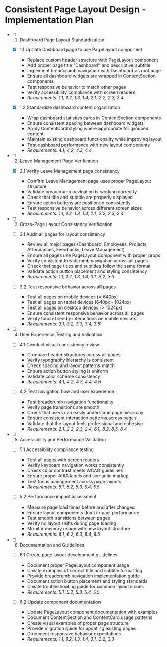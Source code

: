 # Consistent Page Layout Design - Implementation Plan

- [ ] 1. Dashboard Page Layout Standardization
  - [x] 1.1 Update Dashboard page to use PageLayout component



    - Replace custom header structure with PageLayout component
    - Add proper page title "Dashboard" and descriptive subtitle
    - Implement breadcrumb navigation with Dashboard as root page
    - Ensure all dashboard widgets are wrapped in ContentSection components
    - Test responsive behavior to match other pages
    - Verify accessibility compliance with screen readers
    - _Requirements: 1.1, 1.2, 1.3, 1.4, 2.1, 2.2, 2.3, 2.4_

  - [x] 1.2 Standardize dashboard content organization



    - Wrap dashboard statistics cards in ContentSection components
    - Ensure consistent spacing between dashboard widgets
    - Apply ContentCard styling where appropriate for grouped content
    - Maintain existing dashboard functionality while improving layout
    - Test dashboard performance with new layout components
    - _Requirements: 4.1, 4.2, 4.3, 4.4_

- [ ] 2. Leave Management Page Verification
  - [x] 2.1 Verify Leave Management page consistency





    - Confirm Leave Management page uses proper PageLayout structure
    - Validate breadcrumb navigation is working correctly
    - Check that title and subtitle are properly displayed
    - Ensure action buttons are positioned consistently
    - Test responsive behavior across different screen sizes
    - _Requirements: 1.1, 1.2, 1.3, 1.4, 2.1, 2.2, 2.3, 2.4_

- [ ] 3. Cross-Page Layout Consistency Verification
  - [ ] 3.1 Audit all pages for layout consistency
    - Review all major pages (Dashboard, Employees, Projects, Attendances, Feedbacks, Leave Management)
    - Ensure all pages use PageLayout component with proper props
    - Verify consistent breadcrumb navigation across all pages
    - Check that page titles and subtitles follow the same format
    - Validate action button placement and styling consistency
    - _Requirements: 1.1, 1.2, 1.3, 1.4, 3.1, 3.2, 3.3_

  - [ ] 3.2 Test responsive behavior across all pages
    - Test all pages on mobile devices (< 640px)
    - Test all pages on tablet devices (640px - 1024px)
    - Test all pages on desktop devices (> 1024px)
    - Ensure consistent responsive behavior across all pages
    - Verify touch-friendly interactions on mobile devices
    - _Requirements: 3.1, 3.2, 3.3, 3.4, 3.5_

- [ ] 4. User Experience Testing and Validation
  - [ ] 4.1 Conduct visual consistency review
    - Compare header structures across all pages
    - Verify typography hierarchy is consistent
    - Check spacing and layout patterns match
    - Ensure action button styling is uniform
    - Validate color scheme consistency
    - _Requirements: 4.1, 4.2, 4.3, 4.4, 4.5_

  - [ ] 4.2 Test navigation flow and user experience
    - Test breadcrumb navigation functionality
    - Verify page transitions are smooth
    - Check that users can easily understand page hierarchy
    - Ensure consistent interaction patterns across pages
    - Validate that the layout feels professional and cohesive
    - _Requirements: 2.1, 2.2, 2.3, 2.4, 8.1, 8.2, 8.3, 8.4_

- [ ] 5. Accessibility and Performance Validation
  - [ ] 5.1 Accessibility compliance testing
    - Test all pages with screen readers
    - Verify keyboard navigation works consistently
    - Check color contrast meets WCAG guidelines
    - Ensure proper ARIA labels and semantic markup
    - Test focus management across page layouts
    - _Requirements: 5.1, 5.2, 5.3, 5.4, 5.5_

  - [ ] 5.2 Performance impact assessment
    - Measure page load times before and after changes
    - Ensure layout components don't impact performance
    - Test smooth transitions between pages
    - Verify no layout shifts during page loading
    - Monitor memory usage with new layout structure
    - _Requirements: 6.1, 6.2, 6.3, 6.4, 6.5_

- [ ] 6. Documentation and Guidelines
  - [ ] 6.1 Create page layout development guidelines
    - Document proper PageLayout component usage
    - Create examples of correct title and subtitle formatting
    - Provide breadcrumb navigation implementation guide
    - Document action button placement and styling standards
    - Create troubleshooting guide for common layout issues
    - _Requirements: 5.1, 5.2, 5.3, 5.4, 5.5_
  
  - [ ] 6.2 Update component documentation
    - Update PageLayout component documentation with examples
    - Document ContentSection and ContentCard usage patterns
    - Create visual examples of proper page structure
    - Provide migration guide for updating existing pages
    - Document responsive behavior expectations
    - _Requirements: 1.1, 1.2, 1.3, 1.4, 3.1, 3.2, 3.3_